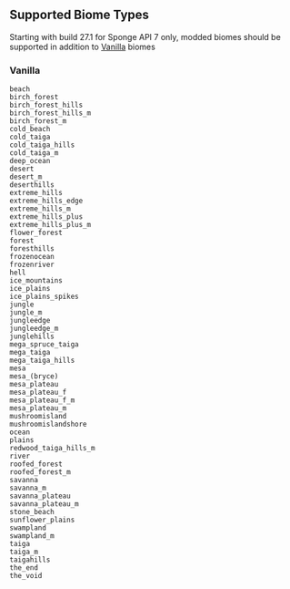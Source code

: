 ## Supported Biome Types

Starting with build 27.1 for Sponge API 7 only, modded biomes should be supported in addition to [Vanilla](#vanilla) biomes

### Vanilla
```
beach
birch_forest
birch_forest_hills
birch_forest_hills_m
birch_forest_m
cold_beach
cold_taiga
cold_taiga_hills
cold_taiga_m
deep_ocean
desert
desert_m
deserthills
extreme_hills
extreme_hills_edge
extreme_hills_m
extreme_hills_plus
extreme_hills_plus_m
flower_forest
forest
foresthills
frozenocean
frozenriver
hell
ice_mountains
ice_plains
ice_plains_spikes
jungle
jungle_m
jungleedge
jungleedge_m
junglehills
mega_spruce_taiga
mega_taiga
mega_taiga_hills
mesa
mesa_(bryce)
mesa_plateau
mesa_plateau_f
mesa_plateau_f_m
mesa_plateau_m
mushroomisland
mushroomislandshore
ocean
plains
redwood_taiga_hills_m
river
roofed_forest
roofed_forest_m
savanna
savanna_m
savanna_plateau
savanna_plateau_m
stone_beach
sunflower_plains
swampland
swampland_m
taiga
taiga_m
taigahills
the_end
the_void
```